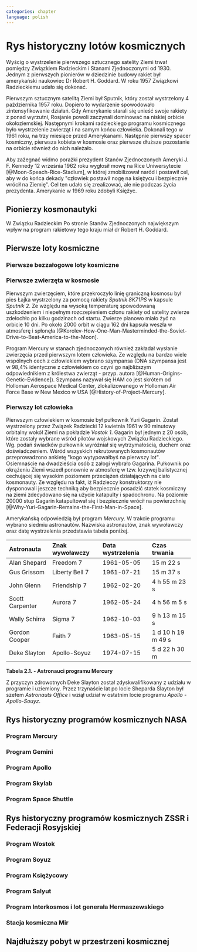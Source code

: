 ```yaml
---
categories: chapter
language: polish
---
```


# Rys historyczny lotów kosmicznych
<!-- TODO: The Space Race began on August 2, 1955, when the Soviet Union responded to the US announcement four days earlier of intent to launch artificial satellites for the International Geophysical Year, by declaring they would also launch a satellite "in the near future". The Soviet Union beat the US to this, with the October 4, 1957 orbiting of Sputnik 1, and later beat the US to the first human in space, Yuri Gagarin, on April 12, 1961. The race peaked with the July 20, 1969 US landing of the first humans on the Moon with Apollo 11. The USSR tried but failed manned lunar missions, and eventually cancelled them and concentrated on Earth orbital space stations.

A period of détente followed with the April 1972 agreement on a co-operative Apollo–Soyuz Test Project, resulting in the July 1975 rendezvous in Earth orbit of a US astronaut crew with a Soviet cosmonaut crew. The end of the Space Race is harder to pinpoint than its beginning, but it was over by the December, 1991 dissolution of the Soviet Union, after which true spaceflight cooperation between the US and Russia began. -->
<!-- TODO: kolejność wydarzeń -->

Wyścig o wystrzelenie pierwszego sztucznego satelity Ziemi trwał pomiędzy Związkiem Radzieckim i Stanami Zjednoczonymi od 1930. Jednym z pierwszych pionierów w dziedzinie budowy rakiet był amerykański naukowiec Dr Robert H. Goddard. W roku 1957 Związkowi Radzieckiemu udało się dokonać.

Pierwszym sztucznym satelitą Ziemi był Sputnik, który został wystrzelony 4 października 1957 roku. Dopiero to wydarzenie spowodowało zintensyfikowanie działań. Gdy Amerykanie starali się unieść swoje rakiety z ponad wyrzutni, Rosjanie powoli zaczynali dominować na niskiej orbicie okołoziemskiej. Następnymi krokami radzieckiego programu kosmicznego było wystrzelenie zwierząt i na samym końcu człowieka. Dokonali tego w 1961 roku, na trzy miesiące przed Amerykanami. Następnie pierwszy spacer kosmiczny, pierwsza kobieta w kosmosie oraz pierwsze dłuższe pozostanie na orbicie również do nich należało.

Aby zażegnać widmo porażki prezydent Stanów Zjednoczonych Ameryki J. F. Kennedy 12 września 1962 roku wygłosił mowę na Rice Uniwersytecie [@Moon-Speach-Rice-Stadium], w której zmobilizował naród i postawił cel, aby w do końca dekady "człowiek postawił nogę na księżycu i bezpiecznie wrócił na Ziemię". Cel ten udało się zrealizować, ale nie podczas życia prezydenta. Amerykanie w 1969 roku zdobyli Księżyc.

## Pionierzy kosmonautyki
<!-- TODO: cytat -->

W Związku Radzieckim
Po stronie Stanów Zjednoczonych największym wpływ na program rakietowy tego kraju miał dr Robert H. Goddard.

## Pierwsze loty kosmiczne

### Pierwsze bezzałogowe loty kosmiczne

### Pierwsze zwierzęta w kosmosie

Pierwszym zwierzęciem, które przekroczyło linię graniczną kosmosu był pies Łajka wystrzelony za pomocą rakiety *Sputnik 8K71PS* w kapsule *Sputnik 2*. Ze względu na wysoką temperaturę spowodowaną uszkodzeniem i niepełnym rozczepieniem członu rakiety od satelity zwierze zdełochło po kilku godzinach od startu. Zwierze planowo miało żyć na orbicie 10 dni. Po około 2000 orbit w ciągu 162 dni kapsuła weszła w atmosferę i spłonęła [@Korolev-How-One-Man-Masterminded-the-Soviet-Drive-to-Beat-America-to-the-Moon].

Program Mercury w stanach zjednoczonych również zakładał wysłanie zwierzęcia przed pierwszym lotem człowieka. Ze względu na bardzo wiele wspólnych cech z człowiekiem wybrano szympansa (DNA szympansa jest w 98,4% identyczne z człowiekiem co czyni go najbliższym odpowiednikiem z królestwa zwierząt - przyp. autora [@Human-Origins-Genetic-Evidence]). Szympans nazywał się HAM co jest skrótem od Holloman Aerospace Medical Center, zlokalizowanego w Holloman Air Force Base w New Mexico w USA [@History-of-Project-Mercury].

### Pierwszy lot człowieka
<!-- TODO: długość lotu -->
<!-- TODO: ilość osób z naboru Gagarina -->
<!-- TODO: źródło cytatu 1 -->
<!-- TODO: źródło cytatu 2 -->

Pierwszym człowiekiem w kosmosie był pułkownik Yuri Gagarin. Został wystrzelony przez Związek Radziecki 12 kwietnia 1961 w 90 minutowy orbitalny wokół Ziemi na pokładzie *Vostok 1*. Gagarin był jednym z 20 osób, które zostały wybrane wśród pilotów wojskowych Związku Radzieckiego. Wg. podań świadków pułkownik wyróżniał się wytrzymałością, duchem oraz doświadczeniem. Wśród wszyskich rekrutowanych kosmonautów przeprowadzono ankietę "kogo wytypowałbyś na pierwszy lot". Osiemnaście na dwadzieścia osób z załogi wybrało Gagarina. Pułkownik po okrążeniu Ziemi wszedł ponownie w atmosferę w tzw. krzywej balistycznej cechującej się wysokim poziomem przeciążeń działających na ciało kosmonauty. Ze względu na fakt, iż Radzieccy konstruktorzy nie dysponowali jeszcze techniką aby bezpiecznie posadzić statek kosmiczny na ziemi zdecydowano się na użycie katapulty i spadochronu. Na poziomie 20000 stup Gagarin katapultował się i bezpiecznie wrócił na powierzchnię [@Why-Yuri-Gagarin-Remains-the-First-Man-in-Space].

Amerykańską odpowiedzią był program *Mercury*. W trakcie programu wybrano siedmiu astronautów. Nazwiska astronautów, znak wywoławczy oraz datę wystrzelenia przedstawia tabela poniżej.

| Astronauta      | Znak wywoławczy | Data wystrzelenia | Czas trwania       |
|:----------------|:----------------|:------------------|:-------------------|
| Alan Shepard    | Freedom 7       | 1961-05-05        | 15 m 22 s          |
| Gus Grissom     | Liberty Bell 7  | 1961-07-21        | 15 m 37 s          |
| John Glenn      | Friendship 7    | 1962-02-20        | 4 h 55 m 23 s      |
| Scott Carpenter | Aurora 7        | 1962-05-24        | 4 h 56 m 5 s       |
| Wally Schirra   | Sigma 7         | 1962-10-03        | 9 h 13 m 15 s      |
| Gordon Cooper   | Faith 7         | 1963-05-15        | 1 d 10 h 19 m 49 s |
| Deke Slayton    | Apollo-Soyuz    | 1974-07-15        | 5 d 22 h 30 m      |

**Tabela 2.1. - Astronauci programu Mercury**

Z przyczyn zdrowotnych Deke Slayton został zdyskwalifikowany z udziału w programie i uziemiony. Przez trzynaście lat po locie Sheparda Slayton był szefem *Astronauts Office* i wziął udział w ostatnim locie programu *Apollo - Apollo-Souyz*.

## Rys historyczny programów kosmicznych NASA

### Program Mercury

### Program Gemini

### Program Apollo

### Program Skylab

### Program Space Shuttle

## Rys historyczny programów kosmicznych ZSSR i Federacji Rosyjskiej

### Program Wostok

### Program Soyuz

### Program Księżycowy

### Program Salyut

### Program Interkosmos i lot generała Hermaszewskiego
<!-- TODO: Program Intercosmos i lot generała Hermaszewskiego
- http://www.spacepatches.nl/salyut_frame.html
-->

### Stacja kosmiczna Mir

## Najdłuższy pobyt w przestrzeni kosmicznej
<!-- TODO: Najdłuższy pobyt w przestrzeni kosmicznej
- http://www.asc-csa.gc.ca/eng/astronauts/faq.asp#details_48
- What is the longest time anyone has ever spent in space? Russian cosmonaut Gennady Padalka holds the record for the longest accumulated stay in space, clocking 879 days in orbit, during five different missions.
- Another Russian cosmonaut, Dr. Valeri Polyakov, holds the record for the longest continuous stay in space: 437 days, 17 hours and 38 minutes (14 months) on Mir, from January 1994 to March 1995.
-->
